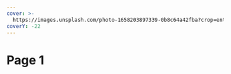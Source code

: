 ```yaml
---
cover: >-
  https://images.unsplash.com/photo-1658203897339-0b8c64a42fba?crop=entropy&cs=srgb&fm=jpg&ixid=M3wxOTcwMjR8MHwxfHNlYXJjaHwyfHxleGNlbHxlbnwwfHx8fDE3MjMxOTEyODN8MA&ixlib=rb-4.0.3&q=85
coverY: -22
---
```


# Page 1

